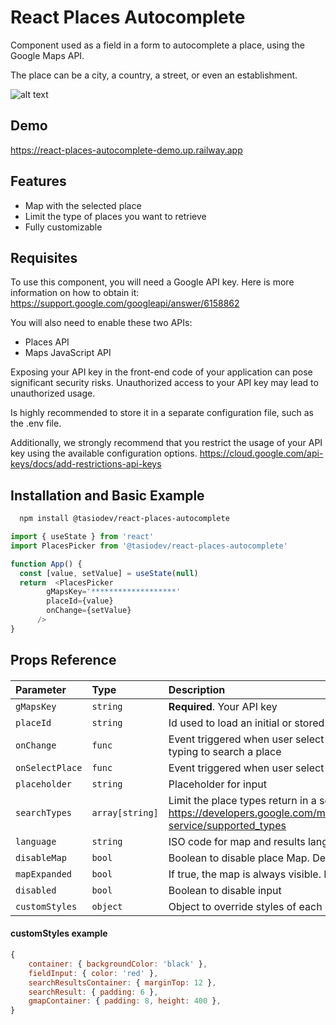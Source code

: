 
# React Places Autocomplete

Component used as a field in a form to autocomplete a place, using the Google Maps API.

The place can be a city, a country, a street, or even an establishment.

![alt text](https://i.gyazo.com/9d2aa7d47b8f18e8cd89f4e3bf072238.gif)


## Demo

https://react-places-autocomplete-demo.up.railway.app


## Features

- Map with the selected place
- Limit the type of places you want to retrieve
- Fully customizable


## Requisites

To use this component, you will need a Google API key. Here is more information on how to obtain it: https://support.google.com/googleapi/answer/6158862

You will also need to enable these two APIs:
- Places API
- Maps JavaScript API

Exposing your API key in the front-end code of your application can pose significant security risks. Unauthorized access to your API key may lead to unauthorized usage.

Is highly recommended to store it in a separate configuration file, such as the .env file.

Additionally, we strongly recommend that you restrict the usage of your API key using the available configuration options. https://cloud.google.com/api-keys/docs/add-restrictions-api-keys


## Installation and Basic Example

```bash
  npm install @tasiodev/react-places-autocomplete
```

```javascript
import { useState } from 'react'
import PlacesPicker from '@tasiodev/react-places-autocomplete'

function App() {
  const [value, setValue] = useState(null)
  return  <PlacesPicker
        gMapsKey='*******************'
        placeId={value}
        onChange={setValue}
      />
}
```

## Props Reference

####  <PlacesPicker />

| Parameter | Type     | Description                |
| :-------- | :------- | :------------------------- |
| `gMapsKey` | `string` | **Required**. Your API key |
| `placeId` | `string` | Id used to load an initial or stored place  |
| `onChange` | `func` | Event triggered when user select a place or when user starts typing to search a place  |
| `onSelectPlace` | `func` | Event triggered when user select a place |
| `placeholder` | `string` | Placeholder for input |
| `searchTypes` | `array[string]` | Limit the place types return in a search. See: https://developers.google.com/maps/documentation/places/web-service/supported_types |
| `language` | `string` | ISO code for map and results language. Default: "en" |
| `disableMap` | `bool` | Boolean to disable place Map. Default: false |
| `mapExpanded` | `bool` | If true, the map is always visible. Default: false |
| `disabled` | `bool` | Boolean to disable input |
| `customStyles` | `object` | Object to override styles of each element. See definitions |


#### customStyles example
```javascript
{
    container: { backgroundColor: 'black' },
    fieldInput: { color: 'red' },
    searchResultsContainer: { marginTop: 12 },
    searchResult: { padding: 6 },
    gmapContainer: { padding: 8, height: 400 },
}
```


